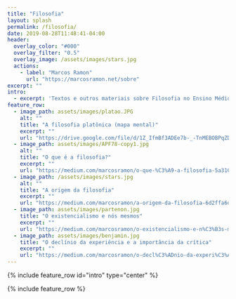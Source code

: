 ```yaml
---
title: "Filosofia"
layout: splash
permalink: /filosofia/
date: 2019-08-28T11:48:41-04:00
header:
  overlay_color: "#000"
  overlay_filter: "0.5"
  overlay_image: /assets/images/stars.jpg
  actions:
    - label: "Marcos Ramon"
      url: "https://marcosramon.net/sobre"
excerpt: ""
intro: 
  - excerpt: 'Textos e outros materiais sobre Filosofia no Ensino Médio, produzidos por mim para as turmas do Ensino Médio do IFB/Campus Brasília.'
feature_row:
  - image_path: assets/images/platao.JPG
    alt: ""
    title: "A filosofia platônica (mapa mental)"
    excerpt: ""
    url: "https://drive.google.com/file/d/1Z_IfmBf3ADEe7b-_-TnMEBOBPqZDUZKD/view?usp=sharing"
  - image_path: assets/images/APF78-copy1.jpg
    alt: ""
    title: "O que é a filosofia?"
    excerpt: ""
    url: "https://medium.com/marcosramon/o-que-%C3%A9-a-filosofia-5a310ad32fac"
  - image_path: /assets/images/stars.jpg
    alt: ""
    title: "A origem da filosofia"
    excerpt: ""
    url: "https://medium.com/marcosramon/a-origem-da-filosofia-6d2ffa6d017b"
  - image_path: assets/images/partenon.jpg
    title: "O existencialismo e nós mesmos"
    excerpt: ""
    url: "https://medium.com/marcosramon/o-existencialismo-e-n%C3%B3s-mesmos-5fe9cc46e0e9?source=collection_home---4------2-----------------------"
  - image_path: assets/images/benjamin.jpg
    title: "O declínio da experiência e a importância da crítica"
    excerpt: ""
    url: "https://medium.com/marcosramon/o-decl%C3%ADnio-da-experi%C3%AAncia-e-a-import%C3%A2ncia-da-cr%C3%ADtica-ba9d0c41d66?source=collection_home---4------0-----------------------"
---
```


{% include feature_row id="intro" type="center" %}

{% include feature_row %}
